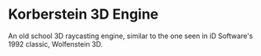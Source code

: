 # Korberstein 3D Engine

An old school 3D raycasting engine, similar to the one seen in iD Software's 1992 classic, Wolfenstein 3D.
